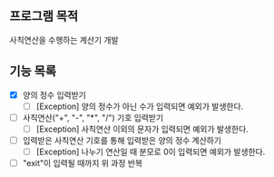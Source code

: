 ## 프로그램 목적
사칙연산을 수행하는 계산기 개발
## 기능 목록
- [x] 양의 정수 입력받기
  - [ ] [Exception] 양의 정수가 아닌 수가 입력되면 예외가 발생한다.
- [ ] 사칙연산("+", "-", "*", "/") 기호 입력받기
  - [ ] [Exception] 사칙연산 이외의 문자가 입력되면 예외가 발생한다.
- [ ] 입력받은 사칙연산 기호를 통해 입력받은 양의 정수 계산하기
  - [ ] [Exception] 나누기 연산일 때 분모로 0이 입력되면 예외가 발생한다.  
- [ ] "exit"이 입력될 때까지 위 과정 반복